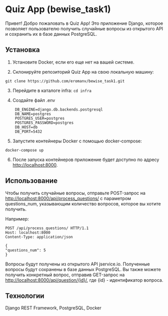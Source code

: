 # Quiz App (bewise_task1)

Привет! Добро пожаловать в Quiz App! Это приложение Django, которое позволяет пользователю получить случайные вопросы из открытого API и сохранить их в базе данных PostgreSQL.

## Установка

1. Установите Docker, если его еще нет на вашей системе.

2. Склонируйте репозиторий Quiz App на свою локальную машину:

  `git clone https://github.com/eromanv/bewise_task1.git`

3. Перейдите в каталоге infra:
    `cd infra`

4. Создайте файл .env

        DB_ENGINE=django.db.backends.postgresql
        DB_NAME=postgres
        POSTGRES_USER=postgres
        POSTGRES_PASSWORD=postgres
        DB_HOST=db
        DB_PORT=5432

5. Запустите контейнеры Docker с помощью docker-compose:

`docker-compose up`

6. После запуска контейнеров приложение будет доступно по адресу <http://localhost:8000>.

## Использование

Чтобы получить случайные вопросы, отправьте POST-запрос на <http://localhost:8000/api/process_questions/> с параметром questions_num, указывающим количество вопросов, которое вы хотите получить.

Например:

    POST /api/process_questions/ HTTP/1.1
    Host: localhost:8000
    Content-Type: application/json

    {
    "questions_num": 5
    }

Вопросы будут получены из открытого API jservice.io. Полученные вопросы будут сохранены в базе данных PostgreSQL.
Вы также можете получить конкретный вопрос, отправив GET-запрос на <http://localhost:8000/api/question/{id}/>, где {id} - идентификатор вопроса.

## Технологии

Django REST Framework, PostgreSQL, Docker
